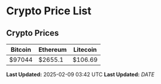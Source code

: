 # Crypto Price List

## Crypto Prices
| Bitcoin | Ethereum | Litecoin |
| ------- | -------- | -------- |
| $97044 | $2655.1 | $106.69 |
**Last Updated:** 2025-02-09 03:42 UTC
**Last Updated:** $DATE$
